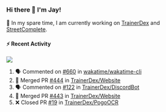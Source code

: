### Hi there 👋 I'm Jay!

🔭 In my spare time, I am currently working on [TrainerDex](https://www.github.com/TrainerDex) and [StreetComplete](https://github.com/streetcomplete/StreetComplete).

#### :zap: Recent Activity

[<img src="https://github-readme-stats.vercel.app/api/wakatime?username=TurnrDev&layout=compact&custom_title=Last 7 Days Language Breakdown" />](https://wakatime.com/@TurnrDev)
<br>
<!--START_SECTION:activity-->
1. 🗣 Commented on [#660](https://github.com/wakatime/wakatime-cli/issues/660) in [wakatime/wakatime-cli](https://github.com/wakatime/wakatime-cli)
2. 🎉 Merged PR [#444](https://github.com/TrainerDex/Website/pull/444) in [TrainerDex/Website](https://github.com/TrainerDex/Website)
3. 🗣 Commented on [#122](https://github.com/TrainerDex/DiscordBot/issues/122) in [TrainerDex/DiscordBot](https://github.com/TrainerDex/DiscordBot)
4. 🎉 Merged PR [#443](https://github.com/TrainerDex/Website/pull/443) in [TrainerDex/Website](https://github.com/TrainerDex/Website)
5. ❌ Closed PR [#19](https://github.com/TrainerDex/PogoOCR/pull/19) in [TrainerDex/PogoOCR](https://github.com/TrainerDex/PogoOCR)
<!--END_SECTION:activity-->
